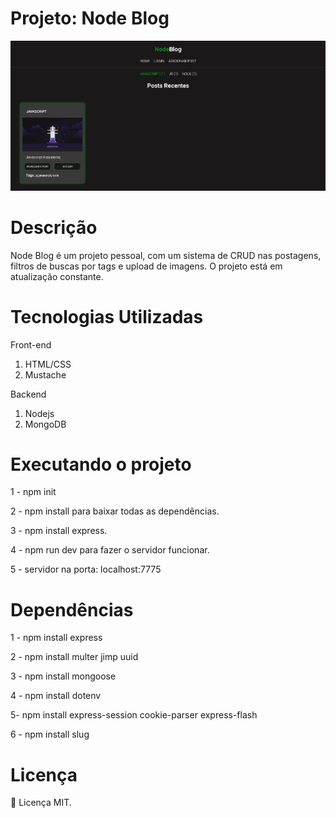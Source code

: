 # Projeto: Node Blog

 ![](gifs/blognode.png)

# Descrição

Node Blog é um projeto pessoal, com um sistema de CRUD nas postagens, filtros de buscas por tags e upload de imagens. O projeto está em atualização constante.


# Tecnologias Utilizadas

Front-end

1. HTML/CSS
2. Mustache

Backend

1. Nodejs
2. MongoDB


# Executando o projeto

1 - npm init

2 - npm install para baixar todas as dependências.

3 - npm install express.

4 - npm run dev para fazer o servidor funcionar.

5 - servidor na porta: localhost:7775


# Dependências

1 - npm install express

2 - npm install multer jimp uuid

3 - npm install mongoose

4 - npm install dotenv

5- npm install express-session cookie-parser express-flash

6 - npm install slug


# Licença

:book: Licença MIT. 